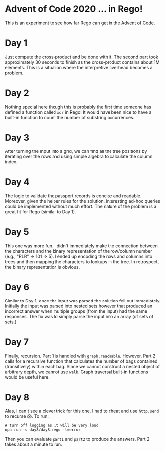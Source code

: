 # Advent of Code 2020 ... in Rego!

This is an experiment to see how far Rego can get in the [Advent of Code](https://adventofcode.com/).

# Day 1

Just compute the cross-product and be done with it. The second part took approximately 30 seconds to finish as the cross-product contains about 1M elements. This is a situation where the interpretive overhead becomes a problem.

# Day 2

Nothing special here though this is probably the first time someone has defined a function called `xor` in Rego! It would have been nice to have a built-in function to count the number of substring occurrences.

# Day 3

After turning the input into a grid, we can find all the tree positions by iterating over the rows and using simple algebra to calculate the column index.

# Day 4

The logic to validate the passport records is concise and readable. Moreover, given the helper rules for the solution, interesting ad-hoc queries could be implemented without much effort. The nature of the problem is a great fit for Rego (similar to Day 1).

# Day 5

This one was more fun. I didn't immediately make the connection between the characters and the binary representation of the row/column number (e.g., "RLR" => 101 => 5). I ended up encoding the rows and columns into trees and then mapping the characters to lookups in the tree. In retrospect, the binary representation is obvious.

# Day 6

Similar to Day 1, once the input was parsed the solution fell out immediately. Initially the input was parsed into nested sets however that produced an incorrect answer when multiple groups (from the input) had the same responses. The fix was to simply parse the input into an array (of sets of sets.)

# Day 7

Finally, recursion. Part 1 is handled with `graph.reachable`. However, Part 2 calls for a recursive function that calculates the number of bags contained (transitively) within each bag. Since we cannot construct a nested object of arbitrary depth, we cannot use `walk`. Graph traversal built-in functions would be useful here.

# Day 8

Alas, I can't see a clever trick for this one. I had to cheat and use `http.send` to recurse 😱. To run:

```
# turn off logging as it will be very loud
opa run -s day8/day8.rego -l=error
```

Then you can evaluate `part1` and `part2` to produce the answers. Part 2 takes about a minute to run.
